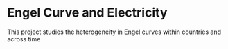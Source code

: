 # Engel Curve and Electricity

This project studies the heterogeneity in Engel curves within countries and across time
